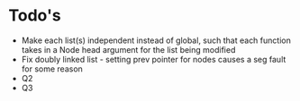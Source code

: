 # Todo's
- Make each list(s) independent instead of global, such that each function takes in a Node head argument for the list being modified
- Fix doubly linked list - setting prev pointer for nodes causes a seg fault for some reason
- Q2
- Q3
